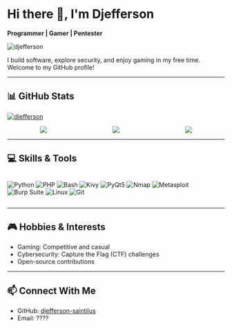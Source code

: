# Hi there 👋, I'm Djefferson 
**Programmer | Gamer | Pentester** 
<p align="left">
  <img src="https://komarev.com/ghpvc/?username=djefferson-saintilus&label=Profile+views&color=0e75b6&style=flat" alt="djefferson" />
</p>


I build software, explore security, and enjoy gaming in my free time. Welcome to my GitHub profile!

---

## 📊 GitHub Stats

<p align="left"> <a href="https://github.com/ryo-ma/github-profile-trophy"><img src="https://github-profile-trophy.vercel.app/?username=djefferson-saintilus&theme=darkhub" alt="djefferson" /></a> </p>


<div style="display: flex; justify-content: space-around; flex-wrap: wrap;">

  <img align="center" src="https://github-readme-stats.vercel.app/api?username=djefferson-saintilus&theme=dark&include_all_commits=true&count_private=true" />

  <img align="center" src="https://nirzak-streak-stats.vercel.app/?user=djefferson-saintilus&theme=dark" />

  <img align="center" src="https://github-readme-stats.vercel.app/api/top-langs/?username=djefferson-saintilus&theme=dark&layout=compact&include_all_commits=true&count_private=true" />

</div>

---

## 💻 Skills & Tools

<div style="display: flex; flex-wrap: wrap; gap: 5px;">

![Python](https://img.shields.io/badge/-Python-3776AB?style=for-the-badge&logo=python&logoColor=white)
![PHP](https://img.shields.io/badge/-PHP-777BB4?style=for-the-badge&logo=php&logoColor=white)
![Bash](https://img.shields.io/badge/-Bash-4EAA25?style=for-the-badge&logo=gnu-bash&logoColor=white)
![Kivy](https://img.shields.io/badge/-Kivy-5961F9?style=for-the-badge)
![PyQt5](https://img.shields.io/badge/-PyQt5-41CD52?style=for-the-badge)
![Nmap](https://img.shields.io/badge/-Nmap-CC0000?style=for-the-badge&logo=nmap&logoColor=white)
![Metasploit](https://img.shields.io/badge/-Metasploit-6E4C9B?style=for-the-badge)
![Burp Suite](https://img.shields.io/badge/-Burp_Suite-ED4C5C?style=for-the-badge)
![Linux](https://img.shields.io/badge/-Linux-FCC624?style=for-the-badge&logo=linux&logoColor=black)
![Git](https://img.shields.io/badge/-Git-F05032?style=for-the-badge&logo=git&logoColor=white)

</div>

---

## 🎮 Hobbies & Interests
- Gaming: Competitive and casual  
- Cybersecurity: Capture the Flag (CTF) challenges  
- Open-source contributions

---

## 📫 Connect With Me
- GitHub: [djefferson-saintilus](https://github.com/djefferson-saintilus)  
- Email: ????
